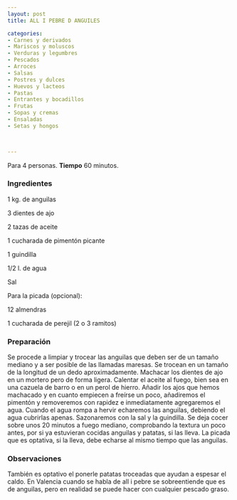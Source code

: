 ```yaml
---
layout: post
title: ALL I PEBRE D ANGUILES

categories:
- Carnes y derivados
- Mariscos y moluscos
- Verduras y legumbres
- Pescados
- Arroces
- Salsas
- Postres y dulces
- Huevos y lacteos
- Pastas
- Entrantes y bocadillos
- Frutas
- Sopas y cremas
- Ensaladas
- Setas y hongos
 


---
```


Para 4 personas.
<b>Tiempo</b> 60 minutos.

<h3>Ingredientes</h3>

1 kg. de anguilas

3 dientes de ajo

2 tazas de aceite

1 cucharada de pimentón picante

1 guindilla

1/2 l. de agua

Sal

Para la picada (opcional):

12 almendras

1 cucharada de perejil (2 o 3 ramitos)

<h3>Preparación</h3>

Se procede a limpiar y trocear las anguilas que deben ser de un tamaño mediano y a ser posible de las llamadas maresas. Se trocean en un tamaño de la longitud de un dedo aproximadamente. Machacar los dientes de ajo en un mortero pero de forma ligera. Calentar el aceite al fuego, bien sea en una cazuela de barro o en un perol de hierro. Añadir los ajos que hemos machacado y en cuanto empiecen a freírse un poco, añadiremos el pimentón y removeremos con rapidez e inmediatamente agregaremos el agua. Cuando el agua rompa a hervir echaremos las anguilas, debiendo el agua cubrirlas apenas. Sazonaremos con la sal y la guindilla. Se deja cocer sobre unos 20 minutos a fuego mediano, comprobando la textura un poco antes, por si ya estuvieran cocidas anguilas y patatas, si las lleva. La picada que es optativa, si la lleva, debe echarse al mismo tiempo que las anguilas.

<h3>Observaciones</h3>

También es optativo el ponerle patatas troceadas que ayudan a espesar el caldo. En Valencia cuando se habla de all i pebre se sobreentiende que es de anguilas, pero en realidad se puede hacer con cualquier pescado graso.

